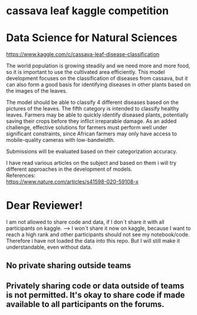 # cassava leaf kaggle competition
# Data Science for Natural Sciences

https://www.kaggle.com/c/cassava-leaf-disease-classification

The world population is growing steadily and we need more and more food, so it is important to use the cultivated area efficiently. 
This model development focuses on the classification of diseases from cassava, but it can also form a good basis for identifying diseases in other plants based on the images of the leaves. 

The model should be able to classify 4 different diseases based on the pictures of the leaves. The fifth category is intended to classify healthy leaves. Farmers may be able to quickly identify diseased plants, potentially saving their crops before they inflict irreparable damage. As an added challenge, effective solutions for farmers must perform well under significant constraints, since African farmers may only have access to mobile-quality cameras with low-bandwidth.

Submissions will be evaluated based on their categorization accuracy.  

I have read various articles on the subject and based on them i will try different approaches in the development of models.  
References:  
https://www.nature.com/articles/s41598-020-59108-x

# Dear Reviewer!

I am not allowed to share code and data, if I don´t share it with all participants on kaggle. --> I won´t share it now on kaggle, because I want to reach a high rank and other participants should not see my notebook/code. Therefore i have not loaded the data into this repo. But I will still make it understandable, even without data.

## No private sharing outside teams
## Privately sharing code or data outside of teams is not permitted. It's okay to share code if made available to all participants on the forums.